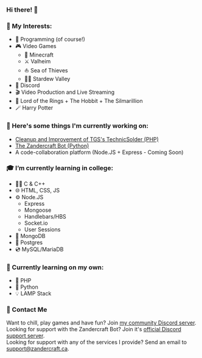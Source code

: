 ### Hi there! 👋

<!--
**ZandercraftGames/ZandercraftGames** is a ✨ _special_ ✨ repository because its `README.md` (this file) appears on your GitHub profile.

Here are some ideas to get you started:

- 👯 I’m looking to collaborate on ...
- 🤔 I’m looking for help with ...
- 💬 Ask me about ...
- ⚡ Fun fact: ...
-->

### 🤔 My Interests:  
- 🔨 Programming (of course!)  
- 🎮 Video Games  
  - 🌳 Minecraft  
  - ⚔️ Valheim  
  - ⛵ Sea of Thieves  
  - 👨‍🌾 Stardew Valley
- 💬 Discord  
- 🎬 Video Production and Live Streaming  
- 💍 Lord of the Rings + The Hobbit + The Silmarillion  
- 🪄 Harry Potter  

### 🔭 Here's some things I'm currently working on:  
- [Cleanup and Improvement of TGS's TechnicSolder (PHP)](https://github.com/ZandercraftGames/TechnicSolder)  
- [The Zandercraft Bot (Python)](https://zandercraft.ca/en/docs/zandercraft-bot/)
- A code-collaboration platform (Node.JS + Express - Coming Soon)

### 🎓 I’m currently learning in college:  
- 👨‍💻 C & C++  
- 🌐 HTML, CSS, JS  
- ⚙️ Node.JS  
  - Express  
  - Mongoose  
  - Handlebars/HBS  
  - Socket.io  
  - User Sessions
- 📃 MongoDB  
- 💽 Postgres  
- 💿 MySQL/MariaDB  

### 🌱 Currently learning on my own:  
- 🐘 PHP  
- 🐍 Python  
- 💡 LAMP Stack  

### 📨 Contact Me  
Want to chill, play games and have fun? Join [my community Discord server](https://zandercraft.ca/discord).  
Looking for support with the Zandercraft Bot? Join it's [official Discord support server](https://zandercraft.ca/bot).  
Looking for support with any of the services I provide? Send an email to [support@zandercraft.ca](mailto:support@zandercraft.ca).  
